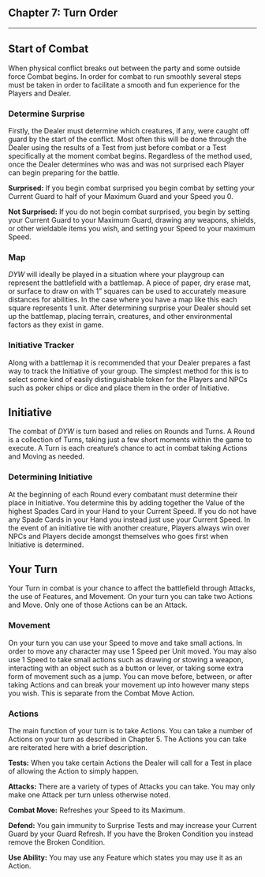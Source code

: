 ## Chapter 7: Turn Order
---

## Start of Combat
When physical conflict breaks out between the party and some outside force Combat begins. In order for combat to run smoothly several steps must be taken in order to facilitate a smooth and fun experience for the Players and Dealer.

### Determine Surprise
Firstly, the Dealer must determine which creatures, if any, were caught off guard by the start of the conflict. Most often this will be done through the Dealer using the results of a Test from just before combat or a Test specifically at the moment combat begins. Regardless of the method used, once the Dealer determines who was and was not surprised each Player can begin preparing for the battle.

**Surprised:** If you begin combat surprised you begin combat by setting your Current Guard to half of your Maximum Guard and your Speed you 0.

**Not Surprised:** If you do not begin combat surprised, you begin by setting your Current Guard to your Maximum Guard, drawing any weapons, shields, or other wieldable items you wish, and setting your Speed to your maximum Speed.

### Map
_DYW_ will ideally be played in a situation where your playgroup can represent the battlefield with a battlemap. A piece of paper, dry erase mat, or surface to draw on with 1” squares can be used to accurately measure distances for abilities. In the case where you have a map like this each square represents 1 unit. After determining surprise your Dealer should set up the battlemap, placing terrain, creatures, and other environmental factors as they exist in game.

### Initiative Tracker
Along with a battlemap it is recommended that your Dealer prepares a fast way to track the Initiative of your group. The simplest method for this is to select some kind of easily distinguishable token for the Players and NPCs such as poker chips or dice and place them in the order of Initiative.

## Initiative
The combat of _DYW_ is turn based and relies on Rounds and Turns. A Round is a collection of Turns, taking just a few short moments within the game to execute. A Turn is each creature’s chance to act in combat taking Actions and Moving as needed. 

### Determining Initiative
At the beginning of each Round every combatant must determine their place in Initiative. You determine this by adding together the Value of the highest Spades Card in your Hand to your Current Speed. If you do not have any Spade Cards in your Hand you instead just use your Current Speed.
In the event of an initiative tie with another creature, Players always win over NPCs and Players decide amongst themselves who goes first when Initiative is determined.

## Your Turn
Your Turn in combat is your chance to affect the battlefield through Attacks, the use of Features, and Movement. On your turn you can take two Actions and Move. Only one of those Actions can be an Attack.

### Movement
On your turn you can use your Speed to move and take small actions. In order to move any character may use 1 Speed per Unit moved. You may also use 1 Speed to take small actions such as drawing or stowing a weapon, interacting with an object such as a button or lever, or taking some extra form of movement such as a jump. You can move before, between, or after taking Actions and can break your movement up into however many steps you wish. This is separate from the Combat Move Action.

### Actions
The main function of your turn is to take Actions. You can take a number of Actions on your turn as described in Chapter 5. The Actions you can take are reiterated here with a brief description.

**Tests:** When you take certain Actions the Dealer will call for a Test in place of allowing the Action to simply happen.

**Attacks:** There are a variety of types of Attacks you can take. You may only make one Attack per turn unless otherwise noted.

**Combat Move:** Refreshes your Speed to its Maximum.

**Defend:** You gain immunity to Surprise Tests and may increase your Current Guard by your Guard Refresh. If you have the Broken Condition you instead remove the Broken Condition.

**Use Ability:** You may use any Feature which states you may use it as an Action.